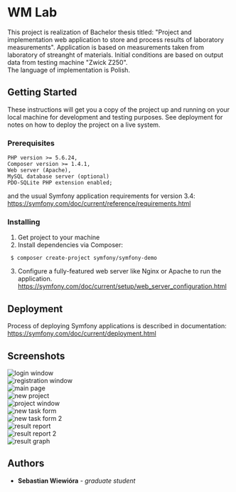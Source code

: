 # WM Lab

This project is realization of Bachelor thesis titled: "Project and 
implementation web application to store and process results of laboratory measurements".
Application is based on measurements taken from laboratory of streanght of materials.
Initial conditions are based on output data from testing machine "Zwick Z250".  
The language of implementation is Polish.

## Getting Started

These instructions will get you a copy of the project up and running on your local 
machine for development and testing purposes. 
See deployment for notes on how to deploy the project on a live system.

### Prerequisites

```
PHP version >= 5.6.24,
Composer version >= 1.4.1,
Web server (Apache),
MySQL database server (optional)
PDO-SQLite PHP extension enabled;
```
and the usual Symfony application requirements for version 3.4:
https://symfony.com/doc/current/reference/requirements.html

### Installing

1. Get project to your machine
2. Install dependencies via Composer:
```
 $ composer create-project symfony/symfony-demo
```
3. Configure a fully-featured web server like Nginx or Apache to run the application.
https://symfony.com/doc/current/setup/web_server_configuration.html

## Deployment

Process of deploying Symfony applications is described in documentation: https://symfony.com/doc/current/deployment.html

## Screenshots

![login window](docs/img/01.png)  
![registration window](docs/img/02.png)  
![main page](docs/img/04.png)  
![new project](docs/img/05.png)  
![project window](docs/img/06.png)  
![new task form](docs/img/07.png)  
![new task form 2](docs/img/08.png)  
![result report](docs/img/09.png)  
![result report 2](docs/img/10.png)  
![result graph](docs/img/11.png)  

## Authors

* **Sebastian Wiewióra** - *graduate student*

